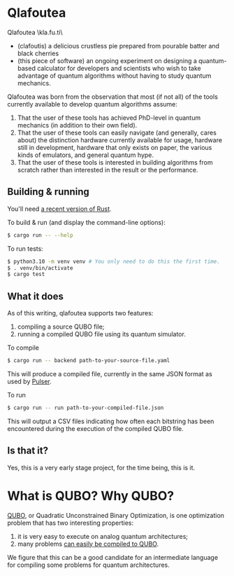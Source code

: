 # Qlafoutea

Qlafoutea \kla.fu.ti\ 
- (clafoutis) a delicious crustless pie prepared from pourable batter and black cherries
- (this piece of software) an ongoing experiment on designing a quantum-based calculator 
    for developers and scientists who wish to take advantage of quantum algorithms without
    having to study quantum mechanics.

Qlafoutea was born from the observation that most (if not all) of the tools currently
available to develop quantum algorithms assume:

1. That the user of these tools has achieved PhD-level in quantum mechanics (in addition
    to their own field).
2. That the user of these tools can easily navigate (and generally, cares about) the
    distinction hardware currently available for usage, hardware still in development,
    hardware that only exists on paper, the various kinds of emulators, and general
    quantum hype.
3. That the user of these tools is interested in building algorithms from scratch
    rather than interested in the result or the performance.

## Building & running

You'll need [a recent version of Rust](https://rustup.rs/).

To build & run (and display the command-line options):

```sh
$ cargo run -- --help
```

To run tests:

```sh
$ python3.10 -m venv venv # You only need to do this the first time.
$ . venv/bin/activate
$ cargo test
```


## What it does

As of this writing, qlafoutea supports two features:

1. compiling a source QUBO file;
2. running a compiled QUBO file using its quantum simulator.

To compile

```sh
$ cargo run -- backend path-to-your-source-file.yaml
```

This will produce a compiled file, currently in the same JSON format as used by [Pulser](https://pulser.readthedocs.io/).

To run

```sh
$ cargo run -- run path-to-your-compiled-file.json
```

This will output a CSV files indicating how often each bitstring has been encountered during the execution of the compiled QUBO file.


## Is that it?

Yes, this is a very early stage project, for the time being, this is it.


# What is QUBO? Why QUBO?

[QUBO](https://en.wikipedia.org/wiki/Quadratic_unconstrained_binary_optimization), or Quadratic Unconstrained Binary Optimization, is one optimization problem that has two interesting properties:

1. it is very easy to execute on analog quantum architectures;
2. many problems [can easily be compiled to QUBO](https://blog.xa0.de/post/List-of-QUBO-formulations/).

We figure that this can be a good candidate for an intermediate language for compiling some problems for quantum architectures.
